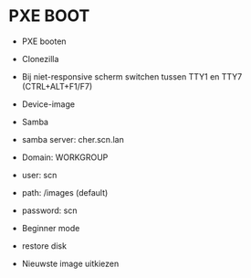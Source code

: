 # PXE BOOT

- PXE booten
- Clonezilla
- Bij niet-responsive scherm switchen tussen TTY1 en TTY7 (CTRL+ALT+F1/F7)
- Device-image
- Samba
- samba server: cher.scn.lan
- Domain: WORKGROUP
- user: scn
- path: /images (default)
- password: scn
- Beginner mode
- restore disk

- Nieuwste image uitkiezen
